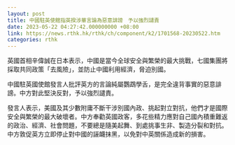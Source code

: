 ```yaml
---
layout: post
title: 中國駐英使館指英揆涉華言論為惡意誹謗　予以強烈譴責
date: 2023-05-22 04:27:42.000000000 +08:00
link: https://news.rthk.hk/rthk/ch/component/k2/1701568-20230522.htm
categories: rthk
---
```


英國首相辛偉誠在日本表示，中國是當今全球安全與繁榮的最大挑戰，七國集團將採取共同政策「去風險」，並防止中國利用經濟，脅迫別國。

中國駐英國使館發言人批評英方的言論純屬鸚鵡學舌，是完全違背事實的惡意誹謗。中方對此堅決反對，予以強烈譴責。

發言人表示，美國及其少數附庸不斷干涉別國內政、挑起對立對抗，他們才是國際安全與繁榮的最大破壞者。中方奉勸英國政客，多花些精力應對自己國內積重難返的政治、經濟、社會問題，不要總是隨美起舞、到處挑事生非、製造分裂和對抗。中方敦促英方立即停止對中國的誣衊抹黑，以免對中英關係造成新的損害。
